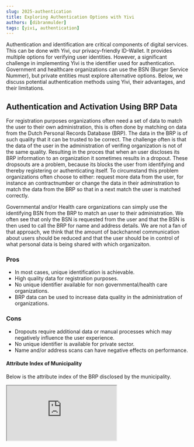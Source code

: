 ```yaml
---
slug: 2025-authentication
title: Exploring Authentication Options with Yivi
authors: [dibranmulder]
tags: [yivi, authentication]
---
```


Authentication and identification are critical components of digital services. This can be done with Yivi, our privacy-friendly ID-Wallet. It provides multiple options for verifying user identities. However, a significant challenge in implementing Yivi is the identifier used for authentication. Government and healthcare organizations can use the BSN (Burger Service Nummer), but private entities must explore alternative options. Below, we discuss potential authentication methods using Yivi, their advantages, and their limitations.

## Authentication and Activation Using BRP Data
For registration purposes organizations often need a set of data to match the user to their own administration, this is often done by matching on data from the Dutch Personal Records Database (BRP). The data in the BRP is of such quality that it can be trusted to be correct. The challenge often is that the data of the user in the administration of verifing organization is not of the same quality. Resulting in the proces that when an user discloses its BRP information to an organization it sometimes results in a dropout. These dropsouts are a problem, because its blocks the user from identifying and thereby registering or authenticating itself. To circumstand this problem organizations often choose to either: request more data from the user, for instance an contractnumber or change the data in their adminstration to match the data from the BRP so that in a next match the user is matched correctly.

Governmental and/or Health care organizations can simply use the identifying BSN from the BRP to match an user to their administration. We often see that only the BSN is requested from the user and that the BSN is then used to call the BRP for name and address details. We are not a fan of that approach, we think that the amount of backchannel communication about users should be reduced and that the user should be in control of what personal data is being shared with which organizaiton.

### Pros
- In most cases, unique identification is achievable.
- High quality data for registration purposes.
- No unique identifier available for non governmental/health care organizations. 
- BRP data can be used to increase data quality in the administration of organizations.

### Cons
- Dropouts require additional data or manual processes which may negatively influence the user experience.
- No unique identifier is available for private sector.
- Name and/or address scans can have negative effects on performance.

#### Attribute Index of Municipality
Below is the attribute index of the BRP disclosed by the municipality. 
<iframe src="https://attribute-index.staging.yivi.app/en/pbdf.gemeente.personalData.html" style={{ width: 100 + '%', height: 500 + 'px' }}  />

## Adding email address or phone number
In addition to BRP data organizations may want to request users to disclose their `email address` and/or `phonenumber`. It's a common practise for authentication purposes to have the `email address` as a unique identifier of the user. The same goes for phone number, while it has to be said that phone numbers are more often transfered to other users, especially in a business setting. In that sense an email address is more stable. In the context of registration and authentication Yivi supports the combination of multiple data sources being disclosed, this can be done with the so called [condiscon](https://docs.yivi.app/condiscon) feature. Verifing organizations can make a composition of attributes that they request the user to disclose. In the context of registration/identification organizations may want to compose the following session request:

```json
{
  "@context": "https://irma.app/ld/request/disclosure/v2",
  "disclose": [
    [
      [ "pbdf.pbdf.email" ],
      [ "pbdf.pbdf.mobilenumber" ]
    ],
    [
        "pbdf.gemeente.personalData.firstnames",
        "pbdf.gemeente.personalData.familyname",
        "pbdf.gemeente.personalData.fullname",
        "pbdf.gemeente.personalData.surname",
        "pbdf.gemeente.address.street",
        "pbdf.gemeente.address.houseNumber",
        "pbdf.gemeente.address.zipcode",
        "pbdf.gemeente.address.city"   
    ]
  ]
}
```

In this example we request users to disclose either their `email address` or `phone number` and their `name` and `address details`, which are often required in a registration process. Once the identifying data has been added to the administration of the verifying organization a subsequent authentication request might look like this:

```json
{
  "@context": "https://irma.app/ld/request/disclosure/v2",
  "disclose": [
    [
      [ "pbdf.pbdf.email" ],
      [ "pbdf.pbdf.mobilenumber" ]
    ]
  ]
}
```
There is no need to request the users personal data for authentication purposes once the organization has stored the identifier which can be the `phone number` or the `email address`.

### Pros
- Having a separate registration and subsequent authentication flow is a well known practise in the field. Its a familiar user experience.
- Working with identifier reduces the amount of potential login failures to nearly zero, causing practically no dropouts.

### Cons
- Disclosing data from multiple sources may result in a more complex user experience when the user does not have the data already issued at their Yivi app.

## Issuing an Unique Identifier to the Wallet
An organization can issue a unique identifier (e.g., a membership card) to users’ Yivi wallets for repeated logins.
This can be done with chained sessions, allowing users to first disclose the required information for registration, when there is no dropout that can be solved be requesting additional information in the registration proces such as a contract number the user can be issued a company credentials which should have an identifier that is known to the organization. 

One example of an organization that does this is Pubhubs.

### Pros
- 

### Cons
- 

## Authentication Using the Yivi Wallet Instance Identifier
Each Yivi wallet instance has a unique `appid` issued by the Yivi keyshare service.

### Pros
- The appid functions as a pseudonym for users.

### Cons
- Its not unique across devices and installations (e.g., iOS and Android use distinct identifiers).
- Reinstalling the wallet or using a new device requires reactivation.
